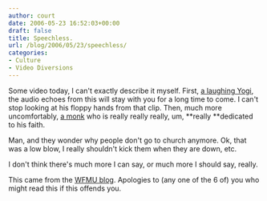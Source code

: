 ```yaml
---
author: court
date: 2006-05-23 16:52:03+00:00
draft: false
title: Speechless.
url: /blog/2006/05/23/speechless/
categories:
- Culture
- Video Diversions
---
```


Some video today, I can't exactly describe it myself.  First, [a laughing Yogi](http://blogfiles.wfmu.org/KF/2006/05/laughing_yogi.mpeg), the audio echoes from this will stay with you for a long time to come.  I can't stop looking at his floppy hands from that clip.  Then, much more uncomfortably, [a monk](http://www.youtube.com/watch?v=MAhSSy4_7mc) who is really really really, um, **really **dedicated to his faith.  

Man, and they wonder why people don't go to church anymore.  Ok, that was a low blow, I really shouldn't kick them when they are down, etc.

I don't think there's much more I can say, or much more I should say, really.

This came from the [WFMU blog](http://blog.wfmu.org/freeform/2006/05/laughing_yogi_c.html).  Apologies to (any one of the 6 of) you who might read this if this offends you.
